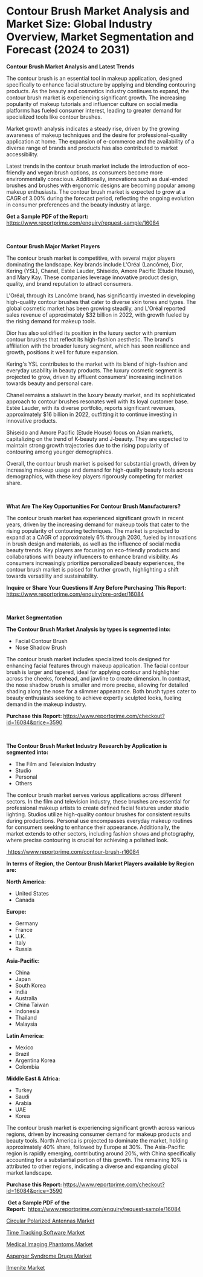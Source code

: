 <p><h1>Contour Brush Market Analysis and Market Size: Global Industry Overview, Market Segmentation and Forecast (2024 to 2031)</h1></p><p><strong>Contour Brush Market Analysis and Latest Trends</strong></p>
<p><p>The contour brush is an essential tool in makeup application, designed specifically to enhance facial structure by applying and blending contouring products. As the beauty and cosmetics industry continues to expand, the contour brush market is experiencing significant growth. The increasing popularity of makeup tutorials and influencer culture on social media platforms has fueled consumer interest, leading to greater demand for specialized tools like contour brushes.</p><p>Market growth analysis indicates a steady rise, driven by the growing awareness of makeup techniques and the desire for professional-quality application at home. The expansion of e-commerce and the availability of a diverse range of brands and products has also contributed to market accessibility. </p><p>Latest trends in the contour brush market include the introduction of eco-friendly and vegan brush options, as consumers become more environmentally conscious. Additionally, innovations such as dual-ended brushes and brushes with ergonomic designs are becoming popular among makeup enthusiasts. The contour brush market is expected to grow at a CAGR of 3.00% during the forecast period, reflecting the ongoing evolution in consumer preferences and the beauty industry at large.</p></p>
<p><strong>Get a Sample PDF of the Report:&nbsp;</strong> <a href="https://www.reportprime.com/enquiry/request-sample/16084?utm_campaign=1113&utm_medium=2&utm_source=Github&utm_content=ia&utm_term=16112024&utm_id=contour-brush">https://www.reportprime.com/enquiry/request-sample/16084</a></p>
<p>&nbsp;</p>
<p><strong>Contour Brush Major Market Players</strong></p>
<p><p>The contour brush market is competitive, with several major players dominating the landscape. Key brands include L'Oréal (Lancôme), Dior, Kering (YSL), Chanel, Estée Lauder, Shiseido, Amore Pacific (Etude House), and Mary Kay. These companies leverage innovative product design, quality, and brand reputation to attract consumers.</p><p>L'Oréal, through its Lancôme brand, has significantly invested in developing high-quality contour brushes that cater to diverse skin tones and types. The global cosmetic market has been growing steadily, and L'Oréal reported sales revenue of approximately $32 billion in 2022, with growth fueled by the rising demand for makeup tools.</p><p>Dior has also solidified its position in the luxury sector with premium contour brushes that reflect its high-fashion aesthetic. The brand's affiliation with the broader luxury segment, which has seen resilience and growth, positions it well for future expansion.</p><p>Kering's YSL contributes to the market with its blend of high-fashion and everyday usability in beauty products. The luxury cosmetic segment is projected to grow, driven by affluent consumers' increasing inclination towards beauty and personal care.</p><p>Chanel remains a stalwart in the luxury beauty market, and its sophisticated approach to contour brushes resonates well with its loyal customer base. Estée Lauder, with its diverse portfolio, reports significant revenues, approximately $16 billion in 2022, outfitting it to continue investing in innovative products.</p><p>Shiseido and Amore Pacific (Etude House) focus on Asian markets, capitalizing on the trend of K-beauty and J-beauty. They are expected to maintain strong growth trajectories due to the rising popularity of contouring among younger demographics.</p><p>Overall, the contour brush market is poised for substantial growth, driven by increasing makeup usage and demand for high-quality beauty tools across demographics, with these key players rigorously competing for market share.</p></p>
<p>&nbsp;</p>
<p><strong>What Are The Key Opportunities For Contour Brush Manufacturers?</strong></p>
<p><p>The contour brush market has experienced significant growth in recent years, driven by the increasing demand for makeup tools that cater to the rising popularity of contouring techniques. The market is projected to expand at a CAGR of approximately 6% through 2030, fueled by innovations in brush design and materials, as well as the influence of social media beauty trends. Key players are focusing on eco-friendly products and collaborations with beauty influencers to enhance brand visibility. As consumers increasingly prioritize personalized beauty experiences, the contour brush market is poised for further growth, highlighting a shift towards versatility and sustainability.</p></p>
<p><strong>Inquire or Share Your Questions If Any Before Purchasing This Report:</strong> <a href="https://www.reportprime.com/enquiry/pre-order/16084?utm_campaign=1113&utm_medium=2&utm_source=Github&utm_content=ia&utm_term=16112024&utm_id=contour-brush">https://www.reportprime.com/enquiry/pre-order/16084</a></p>
<p>&nbsp;</p>
<p><strong>Market Segmentation</strong></p>
<p><strong>The Contour Brush Market Analysis by types is segmented into:</strong></p>
<p><ul><li>Facial Contour Brush</li><li>Nose Shadow Brush</li></ul></p>
<p><p>The contour brush market includes specialized tools designed for enhancing facial features through makeup application. The facial contour brush is larger and tapered, ideal for applying contour and highlighter across the cheeks, forehead, and jawline to create dimension. In contrast, the nose shadow brush is smaller and more precise, allowing for detailed shading along the nose for a slimmer appearance. Both brush types cater to beauty enthusiasts seeking to achieve expertly sculpted looks, fueling demand in the makeup industry.</p></p>
<p><strong>Purchase this Report:&nbsp;</strong><a href="https://www.reportprime.com/checkout?id=16084&price=3590&utm_campaign=1113&utm_medium=2&utm_source=Github&utm_content=ia&utm_term=16112024&utm_id=contour-brush">https://www.reportprime.com/checkout?id=16084&price=3590</a></p>
<p>&nbsp;</p>
<p><strong>The Contour Brush Market Industry Research by Application is segmented into:</strong></p>
<p><ul><li>The Film and Television Industry</li><li>Studio</li><li>Personal</li><li>Others</li></ul></p>
<p><p>The contour brush market serves various applications across different sectors. In the film and television industry, these brushes are essential for professional makeup artists to create defined facial features under studio lighting. Studios utilize high-quality contour brushes for consistent results during productions. Personal use encompasses everyday makeup routines for consumers seeking to enhance their appearance. Additionally, the market extends to other sectors, including fashion shows and photography, where precise contouring is crucial for achieving a polished look.</p></p>
<p><a href="https://www.reportprime.com/contour-brush-r16084?utm_campaign=1113&utm_medium=2&utm_source=Github&utm_content=ia&utm_term=16112024&utm_id=contour-brush">&nbsp;https://www.reportprime.com/contour-brush-r16084</a></p>
<p><strong>In terms of Region, the Contour Brush Market Players available by Region are:</strong></p>
<p>
    <p> <strong> North America: </strong>
        <ul>
            <li>United States</li>
            <li>Canada</li>
        </ul>
        </p> 
    <p> <strong> Europe: </strong>
        <ul>
            <li>Germany</li>
            <li>France</li>
            <li>U.K.</li>
            <li>Italy</li>
            <li>Russia</li>
        </ul>
        </p> 
    <p> <strong> Asia-Pacific: </strong>
        <ul>
            <li>China</li>
            <li>Japan</li>
            <li>South Korea</li>
            <li>India</li>
            <li>Australia</li>
            <li>China Taiwan</li>
            <li>Indonesia</li>
            <li>Thailand</li>
            <li>Malaysia</li>
        </ul>
        </p> 
    <p> <strong> Latin America: </strong>
        <ul>
            <li>Mexico</li>
            <li>Brazil</li>
            <li>Argentina Korea</li>
            <li>Colombia</li>
        </ul>
        </p> 
    <p> <strong> Middle East & Africa: </strong>
        <ul>
            <li>Turkey</li>
            <li>Saudi</li>
            <li>Arabia</li>
            <li>UAE</li>
            <li>Korea</li>
        </ul>
    </p>
    </p>
<p><p>The contour brush market is experiencing significant growth across various regions, driven by increasing consumer demand for makeup products and beauty tools. North America is projected to dominate the market, holding approximately 40% share, followed by Europe at 30%. The Asia-Pacific region is rapidly emerging, contributing around 20%, with China specifically accounting for a substantial portion of this growth. The remaining 10% is attributed to other regions, indicating a diverse and expanding global market landscape.</p></p>
<p><strong>Purchase this Report: </strong><a href="https://www.reportprime.com/checkout?id=16084&price=3590&utm_campaign=1113&utm_medium=2&utm_source=Github&utm_content=ia&utm_term=16112024&utm_id=contour-brush">https://www.reportprime.com/checkout?id=16084&price=3590</a></p>
<p>&nbsp;<strong>Get a Sample PDF of the Report:&nbsp;&nbsp;</strong><a href="https://www.reportprime.com/enquiry/request-sample/16084?utm_campaign=1113&utm_medium=2&utm_source=Github&utm_content=ia&utm_term=16112024&utm_id=contour-brush">https://www.reportprime.com/enquiry/request-sample/16084</a></p>
<p><strong></strong></p>
<p><p><a href="https://www.linkedin.com/pulse/circular-polarized-antennas-market-emerging-trends-future-gkr1e?utm_campaign=1113&utm_medium=2&utm_source=Github&utm_content=ia&utm_term=16112024&utm_id=contour-brush">Circular Polarized Antennas Market</a></p><p><a href="https://github.com/kric8bmkinds/Market-Research-Report-List-1/blob/main/time-tracking-software-market.md?utm_campaign=1113&utm_medium=2&utm_source=Github&utm_content=ia&utm_term=16112024&utm_id=contour-brush">Time Tracking Software Market</a></p><p><a href="https://issuu.com/reportprime-2/docs/medical-imaging-phantoms-market-siz_aa1d5e4bc769f8?utm_campaign=1113&utm_medium=2&utm_source=Github&utm_content=ia&utm_term=16112024&utm_id=contour-brush">Medical Imaging Phantoms Market</a></p><p><a href="https://issuu.com/reportprime-2/docs/asperger-syndrome-drugs-market-size_444f2af31c3790?utm_campaign=1113&utm_medium=2&utm_source=Github&utm_content=ia&utm_term=16112024&utm_id=contour-brush">Asperger Syndrome Drugs Market</a></p><p><a href="https://www.linkedin.com/pulse/deep-dive-ilmenite-market-itstrends-segmentation-competitive-hdn9e?utm_campaign=1113&utm_medium=2&utm_source=Github&utm_content=ia&utm_term=16112024&utm_id=contour-brush">Ilmenite Market</a></p></p>